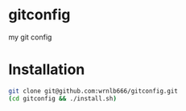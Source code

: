 # gitconfig
my git config

# Installation
```sh
git clone git@github.com:wrnlb666/gitconfig.git
(cd gitconfig && ./install.sh)
```
